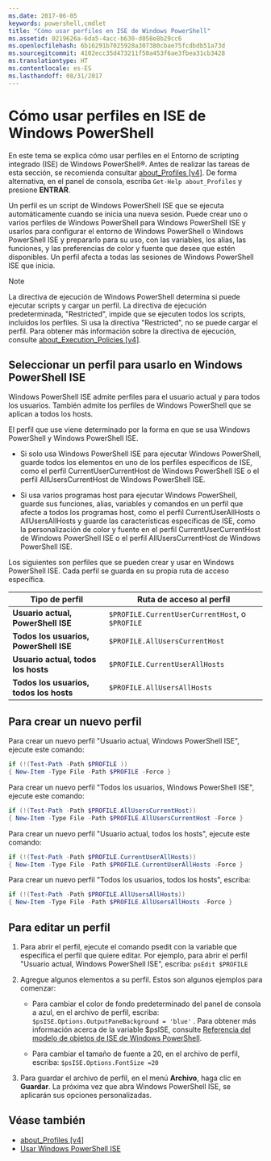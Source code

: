 ```yaml
---
ms.date: 2017-06-05
keywords: powershell,cmdlet
title: "Cómo usar perfiles en ISE de Windows PowerShell"
ms.assetid: 0219626a-6da5-4acc-b630-d058e8b29cc6
ms.openlocfilehash: 6b16291b7025928a307380cbae75fcdbdb51a73d
ms.sourcegitcommit: 4102ecc35d473211f50a453f6ae3fbea31cb3428
ms.translationtype: HT
ms.contentlocale: es-ES
ms.lasthandoff: 08/31/2017
---
```

# <a name="how-to-use-profiles-in-windows-powershell-ise"></a>Cómo usar perfiles en ISE de Windows PowerShell
En este tema se explica cómo usar perfiles en el Entorno de scripting integrado (ISE) de Windows PowerShell®. Antes de realizar las tareas de esta sección, se recomienda consultar [about_Profiles [v4]](https://technet.microsoft.com/library/e1d9e30a-70cc-4f36-949f-fc7cd96b4054(v=wps.630)). De forma alternativa, en el panel de consola, escriba `Get-Help about_Profiles` y presione **ENTRAR**.

Un perfil es un script de Windows PowerShell ISE que se ejecuta automáticamente cuando se inicia una nueva sesión.  Puede crear uno o varios perfiles de Windows PowerShell para Windows PowerShell ISE y usarlos para configurar el entorno de Windows PowerShell o Windows PowerShell ISE y prepararlo para su uso, con las variables, los alias, las funciones, y las preferencias de color y fuente que desee que estén disponibles. Un perfil afecta a todas las sesiones de Windows PowerShell ISE que inicia.

> [!NOTE]
> La directiva de ejecución de Windows PowerShell determina si puede ejecutar scripts y cargar un perfil. La directiva de ejecución predeterminada, "Restricted", impide que se ejecuten todos los scripts, incluidos los perfiles. Si usa la directiva "Restricted", no se puede cargar el perfil. Para obtener más información sobre la directiva de ejecución, consulte [about_Execution_Policies [v4]](https://technet.microsoft.com/library/347708dc-1515-4d74-978b-8334603472e6(v=wps.630)).

## <a name="selecting-a-profile-to-use-in-the-windows-powershell-ise"></a>Seleccionar un perfil para usarlo en Windows PowerShell ISE
Windows PowerShell ISE admite perfiles para el usuario actual y para todos los usuarios. También admite los perfiles de Windows PowerShell que se aplican a todos los hosts.

El perfil que use viene determinado por la forma en que se usa Windows PowerShell y Windows PowerShell ISE.

-   Si solo usa Windows PowerShell ISE para ejecutar Windows PowerShell, guarde todos los elementos en uno de los perfiles específicos de ISE, como el perfil CurrentUserCurrentHost de Windows PowerShell ISE o el perfil AllUsersCurrentHost de Windows PowerShell ISE.

-   Si usa varios programas host para ejecutar Windows PowerShell, guarde sus funciones, alias, variables y comandos en un perfil que afecte a todos los programas host, como el perfil CurrentUserAllHosts o AllUsersAllHosts y guarde las características específicas de ISE, como la personalización de color y fuente en el perfil CurrentUserCurrentHost de Windows PowerShell ISE o el perfil AllUsersCurrentHost de Windows PowerShell ISE.

Los siguientes son perfiles que se pueden crear y usar en Windows PowerShell ISE. Cada perfil se guarda en su propia ruta de acceso específica.

| Tipo de perfil | Ruta de acceso al perfil |
| --- | --- |
| **Usuario actual, PowerShell ISE**| `$PROFILE.CurrentUserCurrentHost`, o `$PROFILE` |
| **Todos los usuarios, PowerShell ISE**| `$PROFILE.AllUsersCurrentHost` |
| **Usuario actual, todos los hosts**| `$PROFILE.CurrentUserAllHosts` |
| **Todos los usuarios, todos los hosts** | `$PROFILE.AllUsersAllHosts` |

## <a name="to-create-a-new-profile"></a>Para crear un nuevo perfil
Para crear un nuevo perfil "Usuario actual, Windows PowerShell ISE", ejecute este comando:

```powershell
if (!(Test-Path -Path $PROFILE )) 
{ New-Item -Type File -Path $PROFILE -Force }
```

Para crear un nuevo perfil "Todos los usuarios, Windows PowerShell ISE", ejecute este comando:

```powershell
if (!(Test-Path -Path $PROFILE.AllUsersCurrentHost)) 
{ New-Item -Type File -Path $PROFILE.AllUsersCurrentHost -Force }
```

Para crear un nuevo perfil "Usuario actual, todos los hosts", ejecute este comando:

```powershell
if (!(Test-Path -Path $PROFILE.CurrentUserAllHosts)) 
{ New-Item -Type File -Path $PROFILE.CurrentUserAllHosts -Force }
```

Para crear un nuevo perfil "Todos los usuarios, todos los hosts", escriba:

```powershell
if (!(Test-Path -Path $PROFILE.AllUsersAllHosts)) 
{ New-Item -Type File -Path $PROFILE.AllUsersAllHosts -Force }
```

## <a name="to-edit-a-profile"></a>Para editar un perfil

1.  Para abrir el perfil, ejecute el comando psedit con la variable que especifica el perfil que quiere editar. Por ejemplo, para abrir el perfil "Usuario actual, Windows PowerShell ISE", escriba: `psEdit $PROFILE`

2.  Agregue algunos elementos a su perfil. Estos son algunos ejemplos para comenzar:

    -   Para cambiar el color de fondo predeterminado del panel de consola a azul, en el archivo de perfil, escriba: `$psISE.Options.OutputPaneBackground = 'blue'` . Para obtener más información acerca de la variable $psISE, consulte [Referencia del modelo de objetos de ISE de Windows PowerShell]().

    -   Para cambiar el tamaño de fuente a 20, en el archivo de perfil, escriba: `$psISE.Options.FontSize =20`

3.  Para guardar el archivo de perfil, en el menú **Archivo**, haga clic en **Guardar**. La próxima vez que abra Windows PowerShell ISE, se aplicarán sus opciones personalizadas.

## <a name="see-also"></a>Véase también
- [about_Profiles [v4]](https://technet.microsoft.com/library/e1d9e30a-70cc-4f36-949f-fc7cd96b4054(v=wps.630))
- [Usar Windows PowerShell ISE](Using-the-Windows-PowerShell-ISE.md)

